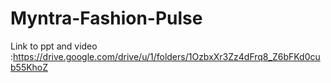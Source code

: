 # Myntra-Fashion-Pulse
Link to ppt and video :https://drive.google.com/drive/u/1/folders/1OzbxXr3Zz4dFrq8_Z6bFKd0cub55KhoZ

